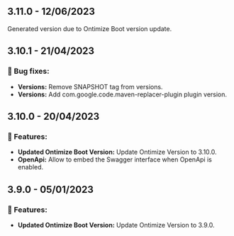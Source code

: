 ## 3.11.0 - 12/06/2023
Generated version due to Ontimize Boot version update.
<!-- ### 🚀 Features: -->
<!-- ### 🔧 Bug fixes: -->
## 3.10.1 - 21/04/2023
### 🔧 Bug fixes:
* **Versions:** Remove SNAPSHOT tag from versions.
* **Versions:** Add com.google.code.maven-replacer-plugin plugin version.
## 3.10.0 - 20/04/2023
### 🚀 Features:
* **Updated Ontimize Boot Version:** Update Ontimize Version to 3.10.0.
* **OpenApi:** Allow to embed the Swagger interface when OpenApi is enabled.
<!-- ### 🔧 Bug fixes: -->
## 3.9.0 - **05/01/2023**
### 🚀 Features:
* **Updated Ontimize Boot Version:** Update Ontimize Version to 3.9.0.
